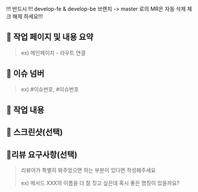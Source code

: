 !!! 반드시 !!! develop-fe & develop-be 브랜치 -> master 로의 MR은 자동 삭제 체크 해제 하세요!!!

## 📄 작업 페이지 및 내용 요약
> ex) 메인페이지 - 라우트 연결

## 📌 이슈 넘버
> ex) #이슈번호, #이슈번호

## 📝 작업 내용

## 📸 스크린샷(선택)

## 💬리뷰 요구사항(선택)

> 리뷰어가 특별히 봐주었으면 하는 부분이 있다면 작성해주세요
>
> ex) 메서드 XXX의 이름을 더 잘 짓고 싶은데 혹시 좋은 명칭이 있을까요?
